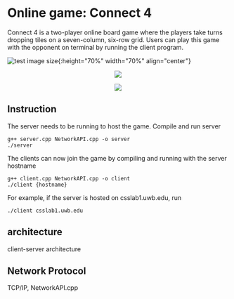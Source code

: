# Online game: Connect 4
Connect 4 is a two-player online board game where the players take turns dropping tiles on a seven-column, six-row grid.
Users can play this game with the opponent on terminal by running the client program.


![test image size](/rsc/waitingRoom.png){:height="70%" width="70%" align="center"}

<p align="center">
  <img src="https://github.com/heedong0612/OnlineGame-Connect4/blob/main/res/inGame1.png">
</p>

<p align="center">
  <img src="https://github.com/heedong0612/OnlineGame-Connect4/blob/main/res/inGame2.png">
</p>

## Instruction
The server needs to be running to host the game. Compile and run server 
```
g++ server.cpp NetworkAPI.cpp -o server
./server
```
The clients can now join the game by compiling and running with the server hostname
```
g++ client.cpp NetworkAPI.cpp -o client
./client {hostname}
```

For example, if the server is hosted on csslab1.uwb.edu, run
```
./client csslab1.uwb.edu
```

## architecture
client-server architecture

## Network Protocol
TCP/IP, NetworkAPI.cpp

